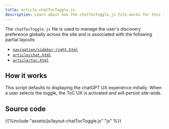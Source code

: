 ```yaml
---
title: article-chatTocToggle.js
description: Learn about how the chatTocToggle.js file works for this theme. 
---
```


The `chatTocToggle.js` file is used to manage the user's discovery preference globally across the site and is associated with the following partial layouts:

- [`navigation/sidebar-right.html`](/reference/layouts/partials/navigation/sidebar-right)
- [`article/chat.html`](/reference/layouts/partials/article/chat)
- [`article/toc.html`](/reference/layouts/partials/article/toc)

## How it works

This script defaults to displaying the chatGPT UX experience initially. When a user selects the toggle, the ToC UX is activated and will persist site-wide. 

## Source code 

{{%include "assets/js/layout-chatTocToggle.js" "js" %}}